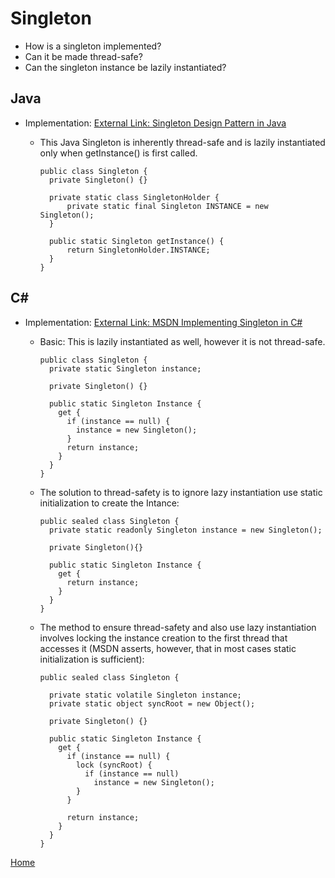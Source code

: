 # Singleton
* How is a singleton implemented?
* Can it be made thread-safe?
* Can the singleton instance be lazily instantiated?

## Java
* Implementation: [External Link: Singleton Design Pattern in Java](https://sourcemaking.com/design_patterns/singleton/java/1)
  * This Java Singleton is inherently thread-safe and is lazily instantiated only when getInstance() is first called.

        public class Singleton {
          private Singleton() {}

          private static class SingletonHolder {
              private static final Singleton INSTANCE = new Singleton();
          }

          public static Singleton getInstance() {
              return SingletonHolder.INSTANCE;
          }
        }

## C#
* Implementation: [External Link: MSDN Implementing Singleton in C#](https://msdn.microsoft.com/en-us/library/ff650316.aspx)
  * Basic: This is lazily instantiated as well, however it is not thread-safe.  
  
        public class Singleton {
          private static Singleton instance;

          private Singleton() {}

          public static Singleton Instance {
            get {
              if (instance == null) {
                instance = new Singleton();
              }
              return instance;
            }
          }
        }

  * The solution to thread-safety is to ignore lazy instantiation use static initialization to create the Intance:
      
        public sealed class Singleton {
          private static readonly Singleton instance = new Singleton();

          private Singleton(){}

          public static Singleton Instance {
            get {
              return instance; 
            }
          }
        }

  * The method to ensure thread-safety and also use lazy instantiation involves locking the instance creation to the first thread that accesses it (MSDN asserts, however, that in most cases static initialization is sufficient):
  
        public sealed class Singleton {
   
          private static volatile Singleton instance;
          private static object syncRoot = new Object();

          private Singleton() {}

          public static Singleton Instance {
            get {
              if (instance == null) {
                lock (syncRoot) {
                  if (instance == null) 
                    instance = new Singleton();
                }
              }

              return instance;
            }
          }
        }

[Home](../README.md)
